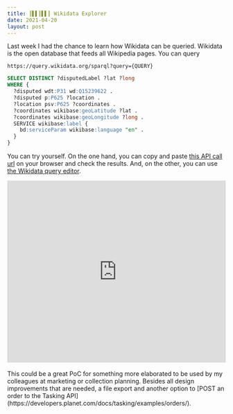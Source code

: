 ```yaml
---
title: ║▌▌║▌▌║ Wikidata Explorer
date: 2021-04-20
layout: post
---
```


Last week I had the chance to learn how Wikidata can be queried. Wikidata is the open database that feeds all Wikipedia pages. You can query 

```
https://query.wikidata.org/sparql?query={QUERY}
```

```sql
SELECT DISTINCT ?disputedLabel ?lat ?long 
WHERE {
  ?disputed wdt:P31 wd:Q15239622 .
  ?disputed p:P625 ?location .
  ?location psv:P625 ?coordinates .
  ?coordinates wikibase:geoLatitude ?lat .
  ?coordinates wikibase:geoLongitude ?long .
  SERVICE wikibase:label {
    bd:serviceParam wikibase:language "en" .
  }
}
```

You can try yourself. On the one hand, you can copy and paste [this API call url](https%3A%2F%2Fquery.wikidata.org%2Fsparql%3Fquery%3DSELECT%20DISTINCT%20%3FdisputedLabel%20%3Flat%20%3Flong%20%0AWHERE%20%7B%0A%20%20%3Fdisputed%20wdt%3AP31%20wd%3AQ15239622%20.%0A%20%20%3Fdisputed%20p%3AP625%20%3Flocation%20.%0A%20%20%3Flocation%20psv%3AP625%20%3Fcoordinates%20.%0A%20%20%3Fcoordinates%20wikibase%3AgeoLatitude%20%3Flat%20.%0A%20%20%3Fcoordinates%20wikibase%3AgeoLongitude%20%3Flong%20.%0A%20%20SERVICE%20wikibase%3Alabel%20%7B%0A%20%20%20%20bd%3AserviceParam%20wikibase%3Alanguage%20%22en%22%20.%0A%20%20%7D%0A%7D) on your browser and check the results. And, on the other, you can use [the Wikidata query editor](https://query.wikidata.org/#SELECT%20DISTINCT%20%3FdisputedLabel%20%3Flat%20%3Flong%20%0AWHERE%20%7B%0A%20%20%3Fdisputed%20wdt%3AP31%20wd%3AQ15239622%20.%0A%20%20%3Fdisputed%20p%3AP625%20%3Flocation%20.%0A%20%20%3Flocation%20psv%3AP625%20%3Fcoordinates%20.%0A%20%20%3Fcoordinates%20wikibase%3AgeoLatitude%20%3Flat%20.%0A%20%20%3Fcoordinates%20wikibase%3AgeoLongitude%20%3Flong%20.%0A%20%20SERVICE%20wikibase%3Alabel%20%7B%0A%20%20%20%20bd%3AserviceParam%20wikibase%3Alanguage%20%22en%22%20.%0A%20%20%7D%0A%7D).


<div class="glitch-embed-wrap" style="height: 420px; width: 100%;">
  <iframe
    src="https://glitch.com/embed/#!/embed/wikidata-explorer?path=index.html&previewSize=100"
    title="wikidata-explorer on Glitch"
    allow="geolocation; microphone; camera; midi; vr; encrypted-media"
    style="height: 100%; width: 100%; border: 0;">
  </iframe>
</div>

<br>
This could be a great PoC for something more elaborated to be used by my colleagues at marketing or collection planning. Besides all design improvements that are needed, a file export and another option to [POST an order to the Tasking API](https://developers.planet.com/docs/tasking/examples/orders/).
